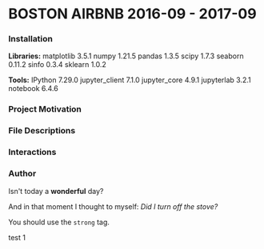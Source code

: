 # BOSTON AIRBNB 2016-09 - 2017-09


### Installation

**Libraries:**
matplotlib  3.5.1
numpy       1.21.5
pandas      1.3.5
scipy       1.7.3
seaborn     0.11.2
sinfo       0.3.4
sklearn     1.0.2

**Tools:**
IPython             7.29.0
jupyter_client      7.1.0
jupyter_core        4.9.1
jupyterlab          3.2.1
notebook            6.4.6

### Project Motivation

### File Descriptions

### Interactions

### Author


Isn't today a **wonderful** day?

And in that moment I thought to myself: _Did I turn off the stove?_

You should use the `strong` tag.

test
1
